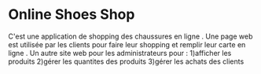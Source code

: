 # Online Shoes Shop
C'est une application de shopping des chaussures en ligne .  Une page web est utilisée par les clients pour faire leur shopping et remplir leur carte en ligne . Un autre site web pour les administrateurs pour :    1)afficher les produits     2)gérer les quantites des produits    3)gérer les achats des clients  
